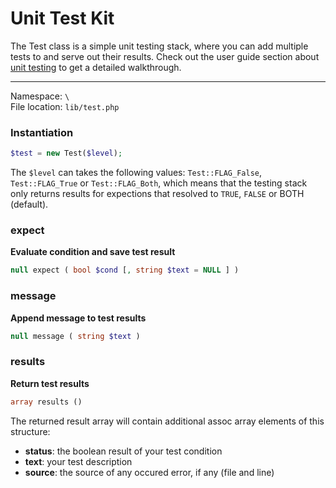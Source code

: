 # Unit Test Kit
The Test class is a simple unit testing stack, where you can add multiple tests to and serve out their results. Check out the user guide section about [unit testing](unit-testing) to get a detailed walkthrough.

---

Namespace: `\` <br>
File location: `lib/test.php`

### Instantiation

```php
$test = new Test($level);
```

The `$level` can takes the following values: `Test::FLAG_False`, `Test::FLAG_True` or `Test::FLAG_Both`, which means that the testing stack only returns results for expections that resolved to `TRUE`, `FALSE` or BOTH (default).

### expect
**Evaluate condition and save test result**

```php
null expect ( bool $cond [, string $text = NULL ] )
```

### message
**Append message to test results**

```php
null message ( string $text )
```

### results
**Return test results**

```php
array results ()
```

The returned result array will contain additional assoc array elements of this structure:

- **status**: the boolean result of your test condition
- **text**: your test description
- **source**: the source of any occured error, if any (file and line)
